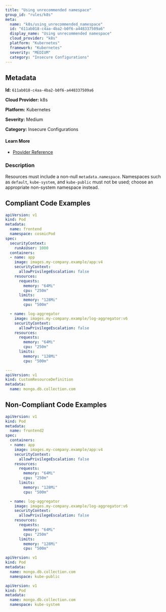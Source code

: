 ```yaml
---
title: "Using unrecommended namespace"
group_id: "rules/k8s"
meta:
  name: "k8s/using_unrecommended_namespace"
  id: "611ab018-c4aa-4ba2-b0f6-a448337509a6"
  display_name: "Using unrecommended namespace"
  cloud_provider: "k8s"
  platform: "Kubernetes"
  framework: "Kubernetes"
  severity: "MEDIUM"
  category: "Insecure Configurations"
---
```

## Metadata

**Id:** `611ab018-c4aa-4ba2-b0f6-a448337509a6`

**Cloud Provider:** k8s

**Platform:** Kubernetes

**Severity:** Medium

**Category:** Insecure Configurations

#### Learn More

 - [Provider Reference](https://kubernetes.io/docs/concepts/overview/working-with-objects/kubernetes-objects/)

### Description

 Resources must include a non-null `metadata.namespace`. Namespaces such as `default`, `kube-system`, and `kube-public` must not be used; choose an appropriate non-system namespace instead.


## Compliant Code Examples
```yaml
apiVersion: v1
kind: Pod
metadata:
  name: frontend
  namespace: cosmicPod
spec:
  securityContext:
    runAsUser: 1000
  containers:
  - name: app
    image: images.my-company.example/app:v4
    securityContext:
      allowPrivilegeEscalation: false
    resources:
      requests:
        memory: "64Mi"
        cpu: "250m"
      limits:
        memory: "128Mi"
        cpu: "500m"

  - name: log-aggregator
    image: images.my-company.example/log-aggregator:v6
    securityContext:
      allowPrivilegeEscalation: false
    resources:
      requests:
        memory: "64Mi"
        cpu: "250m"
      limits:
        memory: "128Mi"
        cpu: "500m"

---
apiVersion: v1
kind: CustomResourceDefinition
metadata:
  name: mongo.db.collection.com

```
## Non-Compliant Code Examples
```yaml
apiVersion: v1
kind: Pod
metadata:
  name: frontend2
spec:
  containers:
  - name: app
    image: images.my-company.example/app:v4
    securityContext:
      allowPrivilegeEscalation: false
    resources:
      requests:
        memory: "64Mi"
        cpu: "250m"
      limits:
        memory: "128Mi"
        cpu: "500m"

  - name: log-aggregator
    image: images.my-company.example/log-aggregator:v6
    securityContext:
      allowPrivilegeEscalation: false
    resources:
      requests:
        memory: "64Mi"
        cpu: "250m"
      limits:
        memory: "128Mi"
        cpu: "500m"

```

```yaml
apiVersion: v1
kind: Pod
metadata:
  name: mongo.db.collection.com
  namespace: kube-public

```

```yaml
apiVersion: v1
kind: Pod
metadata:
  name: mongo.db.collection.com
  namespace: kube-system

```